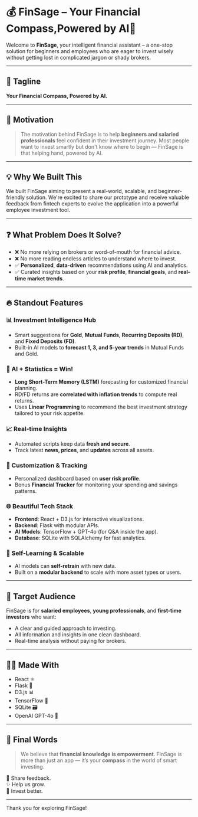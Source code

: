 # 💰 FinSage – Your Financial Compass,Powered by AI🧭

Welcome to **FinSage**, your intelligent financial assistant – a one-stop solution for beginners and employees who are eager to invest wisely without getting lost in complicated jargon or shady brokers.

---

## 🌟 Tagline
**Your Financial Compass, Powered by AI.**

---

## 🚀 Motivation
> The motivation behind FinSage is to help **beginners and salaried professionals** feel confident in their investment journey. Most people want to invest smartly but don't know where to begin — FinSage is that helping hand, powered by AI.

---

## 💡 Why We Built This
We built FinSage aiming to present a real-world, scalable, and beginner-friendly solution. We're excited to share our prototype and receive valuable feedback from fintech experts to evolve the application into a powerful employee investment tool.

---

## ❓ What Problem Does It Solve?
- ❌ No more relying on brokers or word-of-mouth for financial advice.
- ❌ No more reading endless articles to understand where to invest.
- ✅ **Personalized**, **data-driven** recommendations using AI and analytics.
- ✅ Curated insights based on your **risk profile**, **financial goals**, and **real-time market trends**.

---

## 🔥 Standout Features

### 📊 Investment Intelligence Hub
- Smart suggestions for **Gold**, **Mutual Funds**, **Recurring Deposits (RD)**, and **Fixed Deposits (FD)**.
- Built-in AI models to **forecast 1, 3, and 5-year trends** in Mutual Funds and Gold.

### 🧠 AI + Statistics = Win!
- **Long Short-Term Memory (LSTM)** forecasting for customized financial planning.
- RD/FD returns are **correlated with inflation trends** to compute real returns.
- Uses **Linear Programming** to recommend the best investment strategy tailored to your risk appetite.

### 📈 Real-time Insights
- Automated scripts keep data **fresh and secure**.
- Track latest **news, prices**, and **updates** across all assets.

### 🧰 Customization & Tracking
- Personalized dashboard based on **user risk profile**.
- Bonus **Financial Tracker** for monitoring your spending and savings patterns.

### 🌐 Beautiful Tech Stack
- **Frontend**: React + D3.js for interactive visualizations.
- **Backend**: Flask with modular APIs.
- **AI Models**: TensorFlow + GPT-4o (for Q&A inside the app).
- **Database**: SQLite with SQLAlchemy for fast analytics.

### 🧪 Self-Learning & Scalable
- AI models can **self-retrain** with new data.
- Built on a **modular backend** to scale with more asset types or users.

---

## 🎯 Target Audience
FinSage is for **salaried employees**, **young professionals**, and **first-time investors** who want:
- A clear and guided approach to investing.
- All information and insights in one clean dashboard.
- Real-time analysis without paying for brokers.

---

## 👩‍💻 Made With
- React ⚛️  
- Flask 🐍  
- D3.js 📊  
- TensorFlow 🧠  
- SQLite 🗃️  
- OpenAI GPT-4o 🤖  

---

## 📢 Final Words
> We believe that **financial knowledge is empowerment**. FinSage is more than just an app — it’s your **compass** in the world of smart investing.

🔁 Share feedback.  
✨ Help us grow.  
💸 Invest better.

---

Thank you for exploring FinSage!
